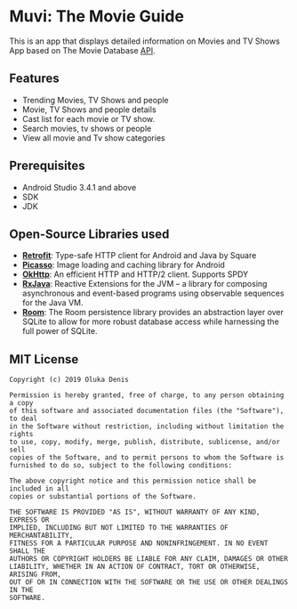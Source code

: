 # Muvi: The Movie Guide

This is an app that displays detailed information on Movies and TV Shows App based on The Movie Database [API](https://developers.themoviedb.org/3).

## Features

* Trending Movies, TV Shows and people
* Movie, TV Shows and people details
* Cast list for each movie or TV show.
* Search movies, tv shows or people
* View all movie and Tv show categories

## Prerequisites

* Android Studio 3.4.1 and above
* SDK
* JDK

## Open-Source Libraries used

* **[Retrofit](https://github.com/square/retrofit)**: Type-safe HTTP client for Android and Java by Square 
* **[Picasso](https://github.com/square/picasso)**: Image loading and caching library for Android
* **[OkHttp](https://github.com/square/okhttp)**: An efficient HTTP and HTTP/2 client. Supports SPDY
* **[RxJava](https://github.com/ReactiveX/RxJava)**: Reactive Extensions for the JVM – a library for composing asynchronous and event-based programs using observable sequences for the Java VM.
* **[Room](https://developer.android.com/topic/libraries/architecture/room)**: The Room persistence library provides an abstraction layer over SQLite to allow for more robust database access while harnessing the full power of SQLite.

## MIT License
    Copyright (c) 2019 Oluka Denis

    Permission is hereby granted, free of charge, to any person obtaining a copy
    of this software and associated documentation files (the "Software"), to deal
    in the Software without restriction, including without limitation the rights
    to use, copy, modify, merge, publish, distribute, sublicense, and/or sell
    copies of the Software, and to permit persons to whom the Software is
    furnished to do so, subject to the following conditions:

    The above copyright notice and this permission notice shall be included in all
    copies or substantial portions of the Software.

    THE SOFTWARE IS PROVIDED "AS IS", WITHOUT WARRANTY OF ANY KIND, EXPRESS OR
    IMPLIED, INCLUDING BUT NOT LIMITED TO THE WARRANTIES OF MERCHANTABILITY,
    FITNESS FOR A PARTICULAR PURPOSE AND NONINFRINGEMENT. IN NO EVENT SHALL THE
    AUTHORS OR COPYRIGHT HOLDERS BE LIABLE FOR ANY CLAIM, DAMAGES OR OTHER
    LIABILITY, WHETHER IN AN ACTION OF CONTRACT, TORT OR OTHERWISE, ARISING FROM,
    OUT OF OR IN CONNECTION WITH THE SOFTWARE OR THE USE OR OTHER DEALINGS IN THE
    SOFTWARE.
